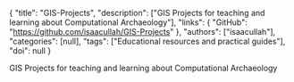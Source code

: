 {
  "title": "GIS-Projects",
  "description": ["GIS Projects for teaching and learning about Computational Archaeology"],
  "links": {
    "GitHub": "https://github.com/isaacullah/GIS-Projects"
  },
  "authors": ["isaacullah"],
  "categories": [null],
  "tags": ["Educational resources and practical guides"],
  "doi": null
}

<!-- Generated by csv2md.R – do not edit by hand -->

GIS Projects for teaching and learning about Computational Archaeology